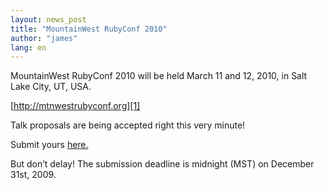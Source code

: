```yaml
---
layout: news_post
title: "MountainWest RubyConf 2010"
author: "james"
lang: en
---
```


MountainWest RubyConf 2010 will be held March 11 and 12, 2010, in Salt
Lake City, UT, USA.

[http://mtnwestrubyconf.org][1]

Talk proposals are being accepted right this very minute!

Submit yours [here.][2]

But don’t delay! The submission deadline is midnight (MST) on December
31st, 2009.



[1]: http://mtnwestrubyconf.org
[2]: http://spreadsheets.google.com/viewform?formkey=dERsdEVIc0FTSlBtanVxTWFNamdHcmc6MA

